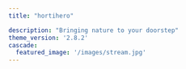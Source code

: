 ```yaml
---
title: "hortihero"

description: "Bringing nature to your doorstep"
theme_version: '2.8.2'
cascade:
  featured_image: '/images/stream.jpg'
---
```


